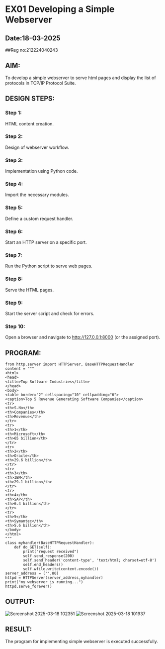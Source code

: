# EX01 Developing a Simple Webserver
## Date:18-03-2025
##Reg no:212224040243
## AIM:
To develop a simple webserver to serve html pages and display the list of protocols in TCP/IP Protocol Suite.

## DESIGN STEPS:
### Step 1: 
HTML content creation.

### Step 2:
Design of webserver workflow.

### Step 3:
Implementation using Python code.

### Step 4:
Import the necessary modules.

### Step 5:
Define a custom request handler.

### Step 6:
Start an HTTP server on a specific port.

### Step 7:
Run the Python script to serve web pages.

### Step 8:
Serve the HTML pages.

### Step 9:
Start the server script and check for errors.

### Step 10:
Open a browser and navigate to http://127.0.0.1:8000 (or the assigned port).

## PROGRAM:
```
from http.server import HTTPServer, BaseHTTPRequestHandler
content = """
<html>
<head>
<title>Top Software Industries</title>
</head>
<body>
<table border="2" cellspacing="10" cellpadding="6">
<caption>Top 5 Revenue Generating Software Companies</caption>
<tr>
<th>S.No</th>
<th>Companies</th>
<th>Revenue</th>
</tr>
<tr>
<th>1</th>
<th>Microsoft</th>
<th>65 billion</th>
</tr>
<tr>
<th>2</th>
<th>Oracle</th>
<th>29.6 billion</th>
</tr>
<tr>
<th>3</th>
<th>IBM</th>
<th>29.1 billion</th>
</tr>
<tr>
<th>4</th>
<th>SAP</th>
<th>6.4 billion</th>
</tr>
<tr>
<th>5</th>
<th>Symantec</th>
<th>5.6 billion</th>
</body>
</html>
"""
class myhandler(BaseHTTPRequestHandler):
    def do_GET(self):
        print("request received")
        self.send_response(200)
        self.send_header('content-type', 'text/html; charset=utf-8')
        self.end_headers()
        self.wfile.write(content.encode())
server_address = ('',80)
httpd = HTTPServer(server_address,myhandler)
print("my webserver is running...")
httpd.serve_forever()

```

## OUTPUT:
![Screenshot 2025-03-18 102351](https://github.com/user-attachments/assets/f24a926c-d447-4f78-a8bc-8cc5bbed2e26)
![Screenshot 2025-03-18 101937](https://github.com/user-attachments/assets/5ff3490b-2dfa-452c-97ed-259e0bdca60b)

## RESULT:
The program for implementing simple webserver is executed successfully.

